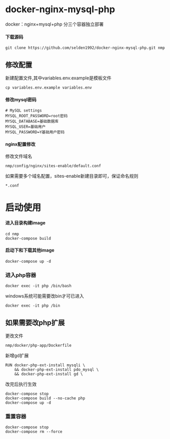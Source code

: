 # docker-nginx-mysql-php
docker：nginx+mysql+php 分三个容器独立部署


#### 下载源码
~~~~
git clone https://github.com/selden1992/docker-nginx-mysql-php.git nmp
~~~~

## 修改配置

新建配置文件,其中variables.env.example是模板文件
~~~~
cp variables.env.example variables.env
~~~~

#### 修改mysql密码
~~~~
# MySQL settings
MYSQL_ROOT_PASSWORD=root密码
MYSQL_DATABASE=基础数据库
MYSQL_USER=基础用户
MYSQL_PASSWORD=Y基础用户密码
~~~~
#### nginx配置修改
修改文件域名
~~~~
nmp/config/nginx/sites-enable/default.conf
~~~~
如果需要多个域名配置，sites-enable新建目录即可，保证命名规则 
~~~~
*.conf
~~~~

# 启动使用

#### 进入目录构建image
~~~~
cd nmp
docker-compose build
~~~~
#### 启动下和下载其他image
~~~~
docker-compose up -d
~~~~

### 进入php容器

~~~~
docker exec -it php /bin/bash
~~~~
windows系统可能需要改bin才可已进入
~~~~
docker exec -it php /bin
~~~~


## 如果需要改php扩展
更改文件
~~~~
nmp/docker/php-app/Dockerfile
~~~~
新增gd扩展
~~~~
RUN docker-php-ext-install mysqli \
    && docker-php-ext-install pdo_mysql \
    && docker-php-ext-install gd \
~~~~

改完后执行生效

~~~~
docker-compose stop
docker-compose build --no-cache php
docker-compose up -d
~~~~

### 重置容器

~~~~
docker-compose stop
docker-compose rm --force
~~~~